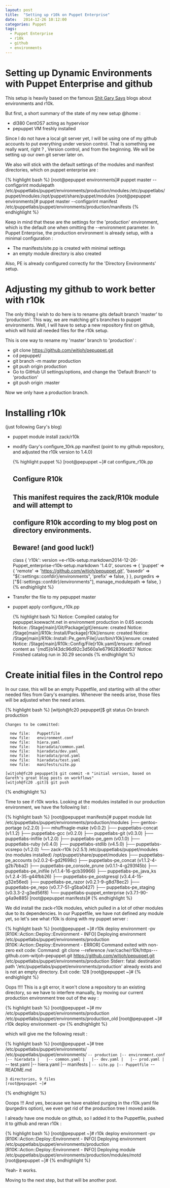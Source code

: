 ```yaml
---
layout: post
title:  "Setting up r10k on Puppet Enterprise"
date:   2014-12-26 10:12:00
categories: Puppet
tags:
  - Puppet Enterprise
  - r10k
  - github
  - environments
---
```

Setting up Dynamic Environments with Puppet Enterprise and github
=================================================================

This setup is heavily based on the famous [Shit Gary Says][garys-r10k] blogs about environments and r10k.

But first, a short summary of the state of my new setup @home :

* dl380 CentOS7 acting as hypervisor
* pepuppet VM freshly installed

Since I do not have a local git server yet, I will be using one of my github accounts to put everything under version control.
That is something we really want, right ? , Version control, and from the beginning. We will be setting up our own git server later on.

We also will stick with the default settings of the modules and manifest directories, which on puppet enterprise are :

  {% highlight bash %}
     [root@pepuppet environments]# puppet master --configprint modulepath
     /etc/puppetlabs/puppet/environments/production/modules:/etc/puppetlabs/puppet/modules:/opt/puppet/share/puppet/modules
     [root@pepuppet environments]# puppet master --configprint manifest
     /etc/puppetlabs/puppet/environments/production/manifests
  {% endhighlight %}

Keep in mind that these are the settings for the 'production' environment, which is the default one when omitting the --environment parameter.
In Puppet Enterprise, the production environment is already setup, with a minimal configuration :

* The manifests/site.pp is created with minimal settings
* an empty module directory is also created

Also, PE is already configured correctly for the 'Directory Environments' setup.

Adjusting my github to work better with r10k
============================================

The only thing I wish to do here is to rename gits default branch 'master' to 'production'.  This way, we are matching git's branches to puppet
environments.
Well, I will have to setup a new repository first on github, which will hold all needed files for the r10k setup.

This is one way to rename my 'master' branch to 'production' :

* git clone https://github.com/witjoh/pepuppet.git
* cd pepuppet/
* git branch -m master production
* git push origin production
* Go to GitHub UI settings/options, and change the 'Default Branch' to 'production'
* git push origin :master


Now we only have a production branch.

Installing r10k
===============

(just following Gary's blog)

* puppet module install zack/r10k
* modify Gary's configure_10rk.pp manifest (point to my github repository, and adjusted the r10k version to 1.4.0)

  {% highlight puppet %}
    [root@pepuppet ~]# cat configure_r10k.pp
    ######         ######
    ##  Configure R10k ##
    ######         ######

    ##  This manifest requires the zack/R10k module and will attempt to
    ##  configure R10k according to my blog post on directory environments.
    ##  Beware! (and good luck!)

    class { 'r10k':
      version           =e-r10k-setup.markdown2014-12-26-Puppet_enterprise-r10k-setup.markdown '1.4.0',
      sources           => {
        'puppet' => {
          'remote'  => 'https://github.com/witjoh/pepuppet.git',
          'basedir' => "${::settings::confdir}/environments",
          'prefix'  => false,
        }
      },
      purgedirs         => ["${::settings::confdir}/environments"],
      manage_modulepath => false,
    }
  {% endhighlight %}

* Transfer the file to my pepuppet master
* puppet apply configure_r10k.pp

  {% highlight bash %}
    Notice: Compiled catalog for pepuppet.koewacht.net in environment production in 0.65 seconds
    Notice: /Stage[main]/Git/Package[git]/ensure: created
    Notice: /Stage[main]/R10k::Install/Package[r10k]/ensure: created
    Notice: /Stage[main]/R10k::Install::Pe_gem/File[/usr/bin/r10k]/ensure: created
    Notice: /Stage[main]/R10k::Config/File[r10k.yaml]/ensure: defined content as '{md5}b143dc96d92c3d560a1e67962836dd53'
    Notice: Finished catalog run in 30.29 seconds
  {% endhighlight %}

Create initial files in the Control repo
========================================
In our case, this will be an empty Puppetfile, and starting with all the other needed files from Gary's examples.
Whenever the needs arise, those files will be adjusted when the need arises.

  {% highlight bash %}
    [witjoh@fc20 pepuppet]$ git status
    On branch production

    Changes to be committed:

      new file:   Puppetfile
      new file:   environment.conf
      new file:   hiera.yaml
      new file:   hieradata/common.yaml
      new file:   hieradata/dev.yaml
      new file:   hieradata/prod.yaml
      new file:   hieradata/test.yaml
      new file:   manifests/site.pp

    [witjoh@fc20 pepuppet]$ git commit -m "initial version, based on Gareth's great blog posts on workflows"
    [witjoh@fc20 .git]$ git push
  {% endhighlight %}


Time to see if r10k works.  Looking at the modules installed in our production environment, we have the following list :

  {% highlight bash %}
    [root@pepuppet manifests]# puppet module list
    /etc/puppetlabs/puppet/environments/production/modules
    ├── gentoo-portage (v2.2.0)
    ├── mhuffnagle-make (v0.0.2)
    ├── puppetlabs-concat (v1.1.2)
    ├── puppetlabs-gcc (v0.2.0)
    ├── puppetlabs-git (v0.3.0)
    ├── puppetlabs-inifile (v1.2.0)
    ├── puppetlabs-pe_gem (v0.1.0)
    ├── puppetlabs-ruby (v0.4.0)
    ├── puppetlabs-stdlib (v4.5.0)
    ├── puppetlabs-vcsrepo (v1.2.0)
    └── zack-r10k (v2.5.1)
    /etc/puppetlabs/puppet/modules (no modules installed)
    /opt/puppet/share/puppet/modules
    ├── puppetlabs-pe_accounts (v2.0.2-6-gd2f698c)
    ├── puppetlabs-pe_concat (v1.1.2-4-g2b7bba2)
    ├── puppetlabs-pe_console_prune (v0.1.1-4-g293f45b)
    ├── puppetlabs-pe_inifile (v1.1.4-16-gcb39966)
    ├── puppetlabs-pe_java_ks (v1.2.4-35-g44fbb26)
    ├── puppetlabs-pe_postgresql (v3.4.4-15-g32e56ed)
    ├── puppetlabs-pe_razor (v0.2.1-9-g8d78ec2)
    ├── puppetlabs-pe_repo (v0.7.7-51-g5ba0427)
    ├── puppetlabs-pe_staging (v0.3.3-2-g3ed56f8)
    └── puppetlabs-puppet_enterprise (v3.7.1-90-g4a9e885)
    [root@pepuppet manifests]# 
  {% endhighlight %}

We did install the zack-r10k modules, which pulled in a lot of other modules due to its dependencies.
In our Puppetfile, we have not defined any module yet, so let's see what r10k is doing with my puppet server :

  {% highlight bash %}
    [root@pepuppet ~]# r10k deploy environment -pv
    [R10K::Action::Deploy::Environment - INFO] Deploying environment /etc/puppetlabs/puppet/environments/production
    [R10K::Action::Deploy::Environment - ERROR] Command exited with non-zero exit code:
    Command: git clone --reference /var/cache/r10k/https---github.com-witjoh-pepuppet.git https://github.com/witjoh/pepuppet.git /etc/puppetlabs/puppet/environments/production
    Stderr:
    fatal: destination path '/etc/puppetlabs/puppet/environments/production' already exists and is not an empty directory.
    Exit code: 128
    [root@pepuppet ~]# 
  {% endhighlight %}

Oops !!!! This is a git error, it won't clone a repository to an existing directory, so we have to interfere manually, by moving our current production environment tree out of the way :

  {% highlight bash %}
    [root@pepuppet ~]# mv /etc/puppetlabs/puppet/environments/production /etc/puppetlabs/puppet/environments/production_old
    [root@pepuppet ~]# r10k deploy environment -pv
  {% endhighlight %}

which will give me the following result :

  {% highlight bash %}
    [root@pepuppet ~]# tree /etc/puppetlabs/puppet/environments/
    /etc/puppetlabs/puppet/environments/
    `-- production
        |-- environment.conf
        |-- hieradata
        |   |-- common.yaml
        |   |-- dev.yaml
        |   |-- prod.yaml
        |   `-- test.yaml
        |-- hiera.yaml
        |-- manifests
        |   `-- site.pp
        |-- Puppetfile
        `-- README.md

    3 directories, 9 files
    [root@pepuppet ~]#
  {% endhighlight %}

Ooops !!! And yes, because we have enabled purging in the r10k.yaml file (purgedirs option), we even get rid of the
production tree I moved aside.

I already have one module on github, so I added it to the Puppetfile, pushed it to github and reran r10k :

  {% highlight bash %}
    [root@pepuppet ~]# r10k deploy environment -pv
    [R10K::Action::Deploy::Environment - INFO] Deploying environment /etc/puppetlabs/puppet/environments/production
    [R10K::Action::Deploy::Environment - INFO] Deploying module /etc/puppetlabs/puppet/environments/production/modules/motd
    [root@pepuppet ~]#
  {% endhighlight %}

Yeah- it works.

Moving to the next step, but that will be another post.











[garys-r10k]: http://garylarizza.com/blog/2014/08/31/r10k-plus-directory-environments/
